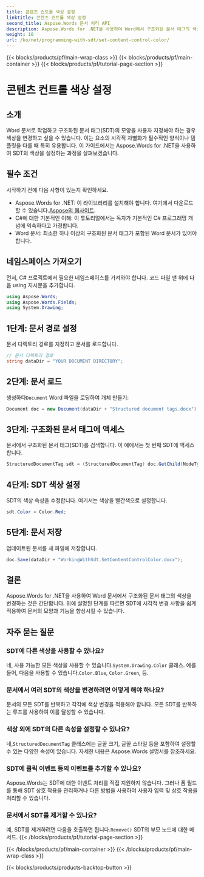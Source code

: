 ```yaml
---
title: 콘텐츠 컨트롤 색상 설정
linktitle: 콘텐츠 컨트롤 색상 설정
second_title: Aspose.Words 문서 처리 API
description: Aspose.Words for .NET을 사용하여 Word에서 구조화된 문서 태그의 색상을 쉽게 설정하세요. 이 간단한 가이드로 SDT를 사용자 지정하여 문서 모양을 향상하세요.
weight: 10
url: /ko/net/programming-with-sdt/set-content-control-color/
---
```


{{< blocks/products/pf/main-wrap-class >}}
{{< blocks/products/pf/main-container >}}
{{< blocks/products/pf/tutorial-page-section >}}

# 콘텐츠 컨트롤 색상 설정

## 소개

Word 문서로 작업하고 구조화된 문서 태그(SDT)의 모양을 사용자 지정해야 하는 경우 색상을 변경하고 싶을 수 있습니다. 이는 요소의 시각적 차별화가 필수적인 양식이나 템플릿을 다룰 때 특히 유용합니다. 이 가이드에서는 Aspose.Words for .NET을 사용하여 SDT의 색상을 설정하는 과정을 살펴보겠습니다.

## 필수 조건

시작하기 전에 다음 사항이 있는지 확인하세요.
-  Aspose.Words for .NET: 이 라이브러리를 설치해야 합니다. 여기에서 다운로드할 수 있습니다.[Aspose의 웹사이트](https://releases.aspose.com/words/net/).
- C#에 대한 기본적인 이해: 이 튜토리얼에서는 독자가 기본적인 C# 프로그래밍 개념에 익숙하다고 가정합니다.
- Word 문서: 최소한 하나 이상의 구조화된 문서 태그가 포함된 Word 문서가 있어야 합니다.

## 네임스페이스 가져오기

먼저, C# 프로젝트에서 필요한 네임스페이스를 가져와야 합니다. 코드 파일 맨 위에 다음 using 지시문을 추가합니다.

```csharp
using Aspose.Words;
using Aspose.Words.Fields;
using System.Drawing;
```

## 1단계: 문서 경로 설정

문서 디렉토리 경로를 지정하고 문서를 로드합니다.

```csharp
// 문서 디렉토리 경로
string dataDir = "YOUR DOCUMENT DIRECTORY";
```

## 2단계: 문서 로드

 생성하다`Document` Word 파일을 로딩하여 개체 만들기:

```csharp
Document doc = new Document(dataDir + "Structured document tags.docx");
```

## 3단계: 구조화된 문서 태그에 액세스

문서에서 구조화된 문서 태그(SDT)를 검색합니다. 이 예에서는 첫 번째 SDT에 액세스합니다.

```csharp
StructuredDocumentTag sdt = (StructuredDocumentTag) doc.GetChild(NodeType.StructuredDocumentTag, 0, true);
```

## 4단계: SDT 색상 설정

SDT의 색상 속성을 수정합니다. 여기서는 색상을 빨간색으로 설정합니다.

```csharp
sdt.Color = Color.Red;
```

## 5단계: 문서 저장

업데이트된 문서를 새 파일에 저장합니다.

```csharp
doc.Save(dataDir + "WorkingWithSdt.SetContentControlColor.docx");
```

## 결론

Aspose.Words for .NET을 사용하여 Word 문서에서 구조화된 문서 태그의 색상을 변경하는 것은 간단합니다. 위에 설명된 단계를 따르면 SDT에 시각적 변경 사항을 쉽게 적용하여 문서의 모양과 기능을 향상시킬 수 있습니다.

## 자주 묻는 질문

### SDT에 다른 색상을 사용할 수 있나요?

 네, 사용 가능한 모든 색상을 사용할 수 있습니다.`System.Drawing.Color` 클래스. 예를 들어, 다음을 사용할 수 있습니다.`Color.Blue`, `Color.Green`, 등.

### 문서에서 여러 SDT의 색상을 변경하려면 어떻게 해야 하나요?

문서의 모든 SDT를 반복하고 각각에 색상 변경을 적용해야 합니다. 모든 SDT를 반복하는 루프를 사용하여 이를 달성할 수 있습니다.

### 색상 외에 SDT의 다른 속성을 설정할 수 있나요?

 네,`StructuredDocumentTag` 클래스에는 글꼴 크기, 글꼴 스타일 등을 포함하여 설정할 수 있는 다양한 속성이 있습니다. 자세한 내용은 Aspose.Words 설명서를 참조하세요.

### SDT에 클릭 이벤트 등의 이벤트를 추가할 수 있나요?

Aspose.Words는 SDT에 대한 이벤트 처리를 직접 지원하지 않습니다. 그러나 폼 필드를 통해 SDT 상호 작용을 관리하거나 다른 방법을 사용하여 사용자 입력 및 상호 작용을 처리할 수 있습니다.

### 문서에서 SDT를 제거할 수 있나요?

 예, SDT를 제거하려면 다음을 호출하면 됩니다.`Remove()` SDT의 부모 노드에 대한 메서드.
{{< /blocks/products/pf/tutorial-page-section >}}

{{< /blocks/products/pf/main-container >}}
{{< /blocks/products/pf/main-wrap-class >}}

{{< blocks/products/products-backtop-button >}}

